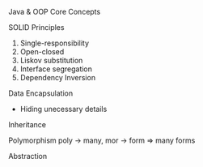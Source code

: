 Java & OOP Core Concepts 

SOLID Principles

1. Single-responsibility
2. Open-closed 
3. Liskov substitution 
4. Interface segregation 
5. Dependency Inversion

Data Encapsulation
- Hiding unecessary details

Inheritance

Polymorphism
poly -> many, mor -> form
=> many forms

Abstraction
